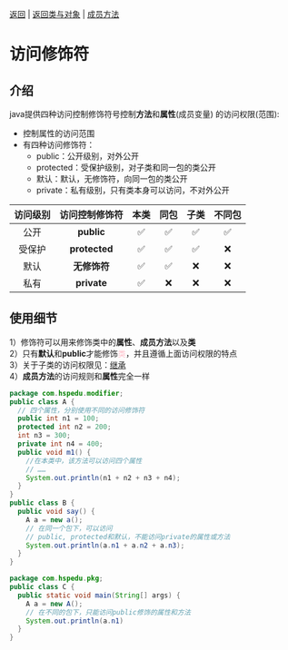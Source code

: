 <meta name="viewport" content="width=device-width, initial-scale=1.0, viewport-fit=cover">

[返回](面向对象编程.md) | [返回类与对象](类与对象.md#属性的注意事项) | [成员方法](成员方法.md#细节)

# 访问修饰符


## 介绍
java提供四种访问控制修饰符号控制**方法**和**属性**(成员变量) 的访问权限(范围):

- 控制属性的访问范围
- 有四种访问修饰符：
  - public：公开级别，对外公开
  - protected：受保护级别，对子类和同一包的类公开
  - 默认：默认，无修饰符，向同一包的类公开
  - private：私有级别，只有类本身可以访问，不对外公开



|访问级别|访问控制修饰符|**本类**|同包|子类|不同包|
|:-:|:-:|:-:|:-:|:-:|:-:|
|公开|**public**|✅|✅|✅|✅|
|受保护|**protected**|✅|✅|✅|❌|
|默认|**无修饰符**|✅|✅|❌|❌|
|私有|**private**|✅|❌|❌|❌|


## 使用细节

1）修饰符可以用来修饰类中的**属性**、**成员方法**以及**类**  
2）只有**默认**和**public**才能修饰<font color="pink">类</font>，并且遵循上面访问权限的特点  
3）关于子类的访问权限见：[继承](继承.md)  
4）**成员方法**的访问规则和**属性**完全一样

```java
package com.hspedu.modifier;
public class A {
  // 四个属性，分别使用不同的访问修饰符
  public int n1 = 100;
  protected int n2 = 200;
  int n3 = 300;
  private int n4 = 400;
  public void m1() {
    //在本类中，该方法可以访问四个属性
    // ……
    System.out.println(n1 + n2 + n3 + n4);
  }
}
public class B {
  public void say() {
    A a = new a();
    // 在同一个包下，可以访问
    // public, protected和默认，不能访问private的属性或方法
    System.out.println(a.n1 + a.n2 + a.n3);
  }
}
```

```java
package com.hspedu.pkg;
public class C {
  public static void main(String[] args) {
    A a = new A();
    // 在不同的包下，只能访问public修饰的属性和方法
    System.out.println(a.n1)
  }
}
```